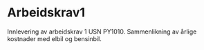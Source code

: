 # Arbeidskrav1
Innlevering av arbeidskrav 1 USN PY1010.
Sammenlikning av årlige kostnader med elbil og bensinbil.
